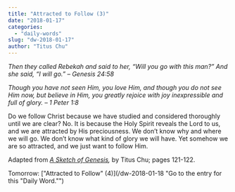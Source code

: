```yaml
---
title: "Attracted to Follow (3)"
date: "2018-01-17"
categories: 
  - "daily-words"
slug: "dw-2018-01-17"
author: "Titus Chu"
---
```


_Then they called Rebekah and said to her, “Will you go with this man?” And she said, “I will go.”_ _– Genesis 24:58_

_Though you have not seen Him, you love Him, and though you do not see Him now, but believe in Him, you greatly rejoice with joy inexpressible and full of glory._ _– 1 Peter 1:8_

Do we follow Christ because we have studied and considered thoroughly until we are clear? No. It is because the Holy Spirit reveals the Lord to us, and we are attracted by His preciousness. We don’t know why and where we will go. We don’t know what kind of glory we will have. Yet somehow we are so attracted, and we just want to follow Him.

Adapted from _[A Sketch of Genesis](/book-gen-sketch "Go to the listing for this book."),_ by Titus Chu; pages 121-122.

Tomorrow: ["Attracted to Follow" (4)](/dw-2018-01-18 "Go to the entry for this "Daily Word."")
